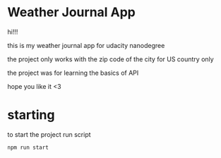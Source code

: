 
# Weather Journal App
hi!!!

this is my weather journal app for udacity nanodegree

the project only works with the zip code of the city 
for US country only

the project was for learning the basics of API

hope you like it <3

# starting
to start the project run script 
```
npm run start
```
